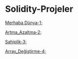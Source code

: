 # Solidity-Projeler

[Merhaba Dünya-1;](https://github.com/umaysafak/Solidity-Projeler/blob/main/Merhaba_D%C3%BCnya)

[Artma_Azaltma-2;](https://github.com/umaysafak/Solidity-Projeler/blob/main/Artma_Azaltma-2)

[Sahiplik-3;](https://github.com/umaysafak/Solidity-Projeler/blob/main/Sahiplik-3)

[Array_Değiştirme-4;](https://github.com/umaysafak/Solidity-Projeler/blob/main/Array_De%C4%9Fi%C5%9Ftirme-4)
